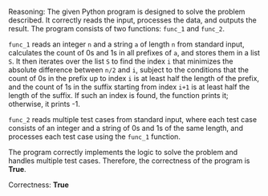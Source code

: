 Reasoning: 
The given Python program is designed to solve the problem described. It correctly reads the input, processes the data, and outputs the result. The program consists of two functions: `func_1` and `func_2`. 

`func_1` reads an integer `n` and a string `a` of length `n` from standard input, calculates the count of 0s and 1s in all prefixes of `a`, and stores them in a list `S`. It then iterates over the list `S` to find the index `i` that minimizes the absolute difference between `n/2` and `i`, subject to the conditions that the count of 0s in the prefix up to index `i` is at least half the length of the prefix, and the count of 1s in the suffix starting from index `i+1` is at least half the length of the suffix. If such an index is found, the function prints it; otherwise, it prints -1.

`func_2` reads multiple test cases from standard input, where each test case consists of an integer and a string of 0s and 1s of the same length, and processes each test case using the `func_1` function.

The program correctly implements the logic to solve the problem and handles multiple test cases. Therefore, the correctness of the program is **True**.

Correctness: **True**